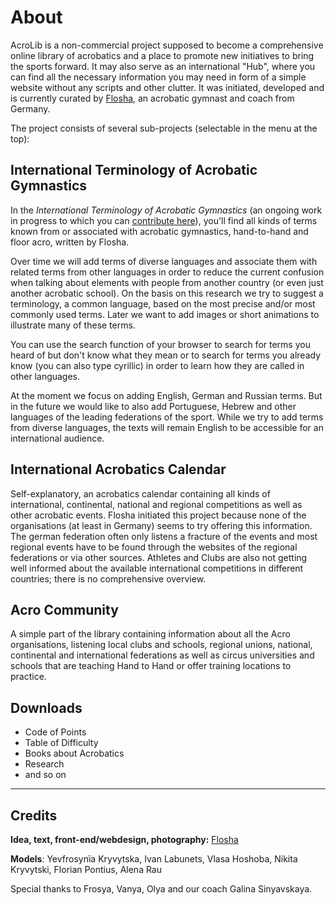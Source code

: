 # About

AcroLib is a non-commercial project supposed to become a comprehensive online library of acrobatics and a place to promote new initiatives to bring the sports forward. It may also serve as an international "Hub", where you can find all the necessary information you may need in form of a simple website without any scripts and other clutter. It was initiated, developed and is currently curated by [Flosha](https://flosh.in), an acrobatic gymnast and coach from Germany. 

The project consists of several sub-projects (selectable in the menu at the top):


## International Terminology of Acrobatic Gymnastics

In the *International Terminology of Acrobatic Gymnastics* (an ongoing work in progress to which you can [contribute here](https://github.com/floshin/acrolib/edit/main/glossary.md)), you'll find all kinds of terms known from or associated with acrobatic gymnastics, hand-to-hand and floor acro, written by Flosha. 

Over time we will add terms of diverse languages and associate them with related terms from other languages in order to reduce the current confusion when talking about elements with people from another country (or even just another acrobatic school). On the basis on this research we try to suggest a terminology, a common language, based on the most precise and/or most commonly used terms. Later we want to add images or short animations to illustrate many of these terms. 

You can use the search function of your browser to search for terms you heard of but don't know what they mean or to search for terms you already know (you can also type cyrillic) in order to learn how they are called in other languages. 

At the moment we focus on adding English, German and Russian terms. But in the future we would like to also add Portuguese, Hebrew and other languages of the leading federations of the sport. While we try to add terms from diverse languages, the texts will remain English to be accessible for an international audience. 


## International Acrobatics Calendar

Self-explanatory, an acrobatics calendar containing all kinds of international, continental, national and regional competitions as well as other acrobatic events. Flosha initiated this project because none of the organisations (at least in Germany) seems to try offering this information. The german federation often only listens a fracture of the events and most regional events have to be found through the websites of the regional federations or via other sources. Athletes and Clubs are also not getting well informed about the available international competitions in different countries; there is no comprehensive overview. 


## Acro Community

A simple part of the library containing information about all the Acro organisations, listening local clubs and schools, regional unions, national, continental and international federations as well as circus universities and schools that are teaching Hand to Hand or offer training locations to practice.  


## Downloads

* Code of Points
* Table of Difficulty
* Books about Acrobatics
* Research
* and so on


---

## Credits

**Idea, text, front-end/webdesign, photography:** [Flosha](https://flosh.in)  

**Models**: Yevfrosynïa Kryvytska, Ivan Labunets, Vlasa Hoshoba, Nikita Kryvytski, Florian Pontius, Alena Rau

Special thanks to Frosya, Vanya, Olya and our coach Galina Sinyavskaya.
